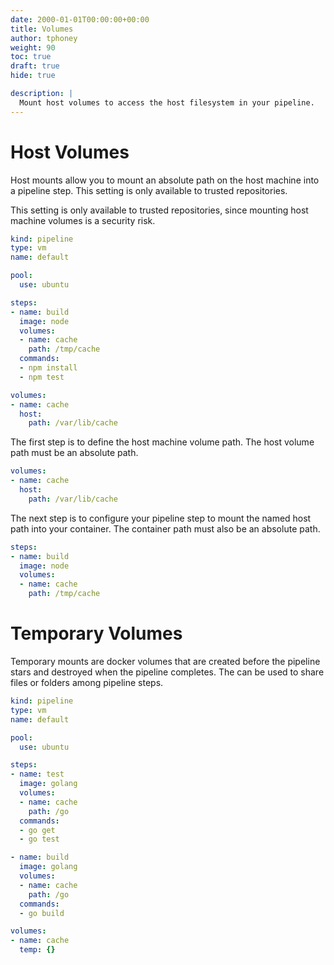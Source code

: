```yaml
---
date: 2000-01-01T00:00:00+00:00
title: Volumes
author: tphoney
weight: 90
toc: true
draft: true
hide: true

description: |
  Mount host volumes to access the host filesystem in your pipeline.
---
```


# Host Volumes

Host mounts allow you to mount an absolute path on the host machine into a pipeline step. This setting is only available to trusted repositories.

<div class="alert alert-warn">
This setting is only available to trusted repositories, since mounting host machine volumes is a security risk.
</div>

```yaml {linenos=table, hl_lines=["8-10", "15-18"]}
kind: pipeline
type: vm
name: default

pool:
  use: ubuntu

steps:
- name: build
  image: node
  volumes:
  - name: cache
    path: /tmp/cache
  commands:
  - npm install
  - npm test

volumes:
- name: cache
  host:
    path: /var/lib/cache
```

The first step is to define the host machine volume path. The host volume path must be an absolute path.

```yaml {linenos=table, linenostart=15}
volumes:
- name: cache
  host:
    path: /var/lib/cache
```

The next step is to configure your pipeline step to mount the named host path into your container. The container path must also be an absolute path.

```yaml {linenos=table, linenostart=5}
steps:
- name: build
  image: node
  volumes:
  - name: cache
    path: /tmp/cache
```

# Temporary Volumes

Temporary mounts are docker volumes that are created before the pipeline stars and destroyed when the pipeline completes. The can be used to share files or folders among pipeline steps.

```yaml {linenos=table, hl_lines=["8-10", "17-19", "23-25"]}
kind: pipeline
type: vm
name: default

pool:
  use: ubuntu

steps:
- name: test
  image: golang
  volumes:
  - name: cache
    path: /go
  commands:
  - go get
  - go test

- name: build
  image: golang
  volumes:
  - name: cache
    path: /go
  commands:
  - go build

volumes:
- name: cache
  temp: {}
```
